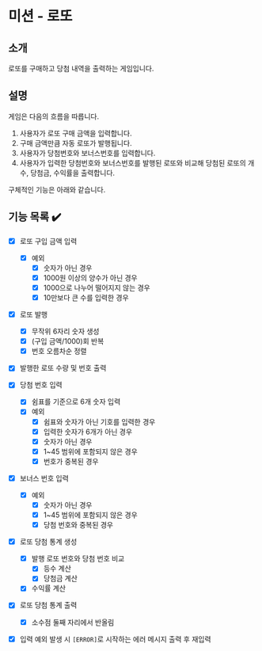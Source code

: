 # 미션 - 로또

## 소개
로또를 구매하고 당첨 내역을 출력하는 게임입니다. 

## 설명
게임은 다음의 흐름을 따릅니다. 

1. 사용자가 로또 구매 금액을 입력합니다.
2. 구매 금액만큼 자동 로또가 발행됩니다. 
3. 사용자가 당첨번호와 보너스번호를 입력합니다.
4. 사용자가 입력한 당첨번호와 보너스번호를 발행된 로또와 비교해 당첨된 로또의 개수, 당첨금, 수익률을 출력합니다. 

구체적인 기능은 아래와 같습니다.

## 기능 목록 ✔️

- [x] 로또 구입 금액 입력
  - [x] 예외
    - [x] 숫자가 아닌 경우
    - [x] 1000원 이상의 양수가 아닌 경우
    - [x] 1000으로 나누어 떨어지지 않는 경우
    - [x] 10만보다 큰 수를 입력한 경우

- [x] 로또 발행
  - [x] 무작위 6자리 숫자 생성
  - [x] (구입 금액/1000)회 반복
  - [x] 번호 오름차순 정렬

- [x] 발행한 로또 수량 및 번호 출력

- [x] 당첨 번호 입력
  - [x] 쉼표를 기준으로 6개 숫자 입력
  - [x] 예외
    - [x] 쉼표와 숫자가 아닌 기호를 입력한 경우 
    - [x] 입력한 숫자가 6개가 아닌 경우
    - [x] 숫자가 아닌 경우
    - [x] 1~45 범위에 포함되지 않은 경우
    - [x] 번호가 중복된 경우

- [x] 보너스 번호 입력
  - [x] 예외
    - [x] 숫자가 아닌 경우
    - [x] 1~45 범위에 포함되지 않은 경우
    - [x] 당첨 번호와 중복된 경우

- [x] 로또 당첨 통계 생성
  - [x] 발행 로또 번호와 당첨 번호 비교
    - [x] 등수 계산
    - [x] 당첨금 계산
  - [x] 수익률 계산

- [x] 로또 당첨 통계 출력
  - [x] 소수점 둘째 자리에서 반올림

- [x] 입력 예외 발생 시 `[ERROR]`로 시작하는 에러 메시지 출력 후 재입력
